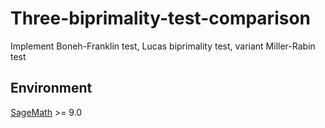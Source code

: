 # Three-biprimality-test-comparison
Implement Boneh-Franklin test, Lucas biprimality test, variant Miller-Rabin test

## Environment
[SageMath](https://www.sagemath.org) >= 9.0


